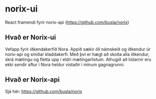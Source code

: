 # norix-ui
React framendi fyrir norix-api (https://github.com/busla/norix)


## Hvað er Norix-ui
Vefapp fyrir iðkendakerfið Nora. Appið sækir öll námskeið og iðkendur úr norix-api og smíðar kladdakerfi. Með því er hægt að skoða alla iðkendur, skrá mætingu og fletta upp í eldri mætingarlistum. Athugið að listarnir eru ekki sendir aftur í Nora heldur vistaðir í mínum gagnagrunni.

## Hvað er Norix-api
Sjá hér: https://github.com/busla/norix
